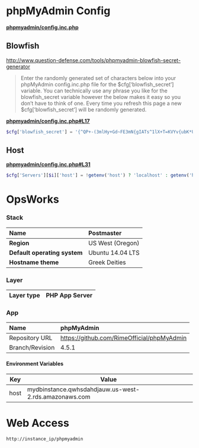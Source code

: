 # phpMyAdmin Config

**[phpmyadmin/config.inc.php](https://github.com/RimeOfficial/phpMyAdmin-4.5.1/blob/master/phpmyadmin/config.inc.php)**

## Blowfish

http://www.question-defense.com/tools/phpmyadmin-blowfish-secret-generator

> Enter the randomly generated set of characters below into your phpMyAdmin config.inc.php file for the $cfg[‘blowfish_secret’] variable. You can technically use any phrase you like for the blowfish_secret variable however the below makes it easy so you don’t have to think of one. Every time you refresh this page a new $cfg[‘blowfish_secret’] will be randomly generated.

**[phpmyadmin/config.inc.php#L17](https://github.com/RimeOfficial/phpMyAdmin-4.5.1/blob/master/phpmyadmin/config.inc.php#L17)**

``` php
$cfg['blowfish_secret'] = '{^QP+-(3mlHy+Gd~FE3mN{gIATs^1lX+T=KVYv{ubK*U0V';
```

## Host

**[phpmyadmin/config.inc.php#L31](https://github.com/RimeOfficial/phpMyAdmin-4.5.1/blob/master/phpmyadmin/config.inc.php#L31)**

``` php
$cfg['Servers'][$i]['host'] = !getenv('host') ? 'localhost' : getenv('host');
```

# OpsWorks
### Stack
**Name** | Postmaster
| :--- | :--- |
**Region** | US West (Oregon)
**Default operating system** | Ubuntu 14.04 LTS
**Hostname theme** | Greek Deities

### Layer
Layer type | PHP App Server
:--- | :---

### App
Name | phpMyAdmin
:--- | :---
Repository URL | https://github.com/RimeOfficial/phpMyAdmin
Branch/Revision | 4.5.1

#### Environment Variables
Key | Value
--- | ---
host | mydbinstance.qwhsdahdjauw.us-west-2.rds.amazonaws.com

# Web Access
```
http://instance_ip/phpmyadmin
```
